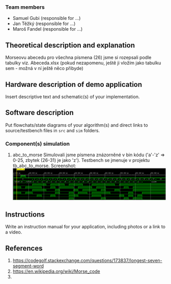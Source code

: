 ### Team members

* Samuel Gubi (responsible for ...)
* Jan Těžký (responsible for ...)
* Maroš Fandel (responsible for ...)

## Theoretical description and explanation

Morseovu abecedu pro všechna písmena (26) jsme si rozepsali podle tabulky viz. Abeceda.xlsx (pokud nezapomenu, ještě ji vložím jako tabulku sem - možná v ní ještě něco přibyde)

## Hardware description of demo application

Insert descriptive text and schematic(s) of your implementation.

## Software description

Put flowchats/state diagrams of your algorithm(s) and direct links to source/testbench files in `src` and `sim` folders. 

### Component(s) simulation

1. abc_to_morse
    Simulovali jsme písmena znázorněné v bin kódu ('a'-'z' => 0-25, zbytek (26-31) je jako 'z'). Testbench se jmenuje v projektu tb_abc_to_morse.
    Screenshot: ![your figure](tb_abc_to_morse.png)

## Instructions

Write an instruction manual for your application, including photos or a link to a video.

## References

1. https://codegolf.stackexchange.com/questions/173837/longest-seven-segment-word
2. https://en.wikipedia.org/wiki/Morse_code
3. 
